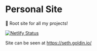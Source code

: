 # Personal Site

👋 Root site for all my projects!

[![Netlify Status](https://api.netlify.com/api/v1/badges/f74ddb99-c940-4c5c-acc3-4c9044ea0d60/deploy-status)](https://app.netlify.com/sites/eloquent-kilby-9a6b85/deploys)

Site can be seen at https://seth.goldin.io/
